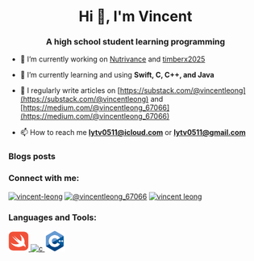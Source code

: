 <h1 align="center">Hi 👋, I'm Vincent</h1>
<h3 align="center">A high school student learning programming</h3>

- 🔭 I’m currently working on [Nutrivance](https://github.com/lytv0511/Nutrivance) and [timberx2025](https://github.com/lytv0511/timberx2025)

- 🌱 I’m currently learning and using **Swift, C, C++, and Java**

- 📝 I regularly write articles on [https://substack.com/@vincentleong](https://substack.com/@vincentleong) and [https://medium.com/@vincentleong_67066](https://medium.com/@vincentleong_67066)

- 📫 How to reach me **lytv0511@icloud.com** or **lytv0511@gmail.com**

### Blogs posts
<!-- BLOG-POST-LIST:START -->
<!-- BLOG-POST-LIST:END -->

<h3 align="left">Connect with me:</h3>
<p align="left">
<a href="https://linkedin.com/in/vincent-leong-851b9b286" target="blank"><img align="center" src="https://raw.githubusercontent.com/rahuldkjain/github-profile-readme-generator/master/src/images/icons/Social/linked-in-alt.svg" alt="vincent-leong" height="30" width="40" /></a>
<a href="https://medium.com/@vincentleong_67066" target="blank"><img align="center" src="https://raw.githubusercontent.com/rahuldkjain/github-profile-readme-generator/master/src/images/icons/Social/medium.svg" alt="@vincentleong_67066" height="30" width="40" /></a>
<a href="https://www.youtube.com/c/vincent leong" target="blank"><img align="center" src="https://raw.githubusercontent.com/rahuldkjain/github-profile-readme-generator/master/src/images/icons/Social/youtube.svg" alt="vincent leong" height="30" width="40" /></a>
</p>

<h3 align="left">Languages and Tools:</h3>
<p align="left">
  </a>
  <a href="https://developer.apple.com/swift/" target="_blank" rel="noreferrer">
    <img src="https://raw.githubusercontent.com/devicons/devicon/master/icons/swift/swift-original.svg" alt="swift" width="40" height="40"/>
  </a>
  <a href="https://en.wikipedia.org/wiki/C_(programming_language)" target="_blank" rel="noreferrer">
    <img src="https://upload.wikimedia.org/wikipedia/commons/3/35/The_C_Programming_Language_logo.svg" alt="c" width="40" height="40"/>
  </a>
  <a href="https://www.w3schools.com/cpp/" target="_blank" rel="noreferrer">
    <img src="https://raw.githubusercontent.com/devicons/devicon/master/icons/cplusplus/cplusplus-original.svg" alt="cplusplus" width="40" height="40"/>
</p>

